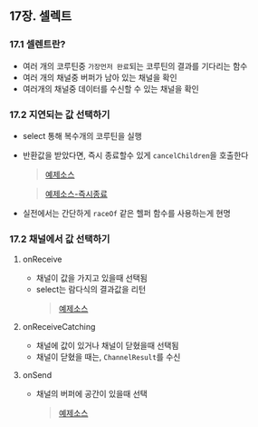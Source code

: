 ## 17장. 셀렉트

### 17.1 셀렌트란?

* 여러 개의 코루틴중 `가장먼저 완료`되는 코루틴의 결과를 기다리는 함수
* 여러 개의 채널중 버퍼가 남아 있는 채널을 확인
* 여러개의 채널중 데이터를 수신할 수 있는 채널을 확인

### 17.2 지연되는 값 선택하기

* select 통해 복수개의 코루틴을 실행
* 반환값을 받았다면, 즉시 종료할수 있게 `cancelChildren`을 호출한다
    > [예제소스](../src/main/kotlin/ch17/Ch17.2Select.kt)
   
    > [예제소스-즉시종료](../src/main/kotlin/ch17/Ch17.3Select.kt)
* 실전에서는 간단하게 `raceOf` 같은 헬퍼 함수를 사용하는게 현명

### 17.2 채널에서 값 선택하기

1. onReceive
    - 채널이 값을 가지고 있을때 선택됨
    - select는 람다식의 결과값을 리턴 
        > [예제소스](../src/main/kotlin/ch17/Ch17.4Select.kt)

2. onReceiveCatching
    - 채널에 값이 있거나 채널이 닫혔을때 선택됨
    - 채널이 닫혔을 때는, `ChannelResult`를 수신

3. onSend
    - 채널의 버퍼에 공간이 있을때 선택
        > [예제소스](../src/main/kotlin/ch17/Ch17.5Select.kt)


